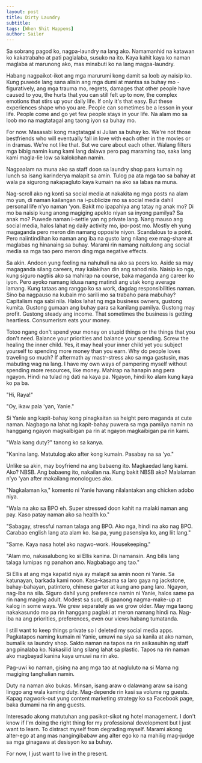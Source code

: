 ```yaml
---
layout: post
title: Dirty Laundry
subtitle: 
tags: [When Shit Happens]
author: Sailer
---
```


Sa sobrang pagod ko, nagpa-laundry na lang ako. Namamanhid na katawan ko kakatrabaho at pati paglalaba, susuko na ito. Kaya kahit kaya ko naman maglaba at marunong ako, mas minabuti ko na lang magpa-laundry. 

Habang nagpaikot-ikot ang mga marurumi kong damit sa loob ay naisip ko. Kung puwede lang sana alisin ang mga dumi at mantsa sa buhay mo - figuratively, ang mga trauma mo, regrets, damages that other people have caused to you, the hurts that you can still felt up to now, the complex emotions that stirs up your daily life. If only it's that easy. But these experiences shape who you are. People can sometimes be a lesson in your life. People come and go yet few people stays in your life. Na alam mo sa loob mo na magtatagal ang taong iyon sa buhay mo. 

For now. Masasabi kong magtatagal si Julian sa buhay ko. We're not those bestfriends who will eventually fall in love with each other in the movies or in dramas. We're not like that. But we care about each other. Walang filters mga bibig namin kung kami lang dalawa pero pag maraming tao, saka lang kami magla-lie low sa kalokohan namin. 

Nagpaalam na muna ako sa staff doon sa laundry shop para kumain ng lunch sa isang karinderya malapit sa amin. Tulog pa ata mga tao sa bahay at wala pa sigurong nakapagluto kaya kumain na ako sa labas na muna. 

Nag-scroll ako ng konti sa social media at nakakita ng mga posts na alam mo yun, di naman kailangan na i-publicize mo sa social media dahil personal life n'yo naman 'yon. Bakit mo ipapahiya ang tatay ng anak mo? Di mo ba naisip kung anong magiging apekto niyan sa inyong pamilya? Sa anak mo? Puwede naman i-settle yan ng private lang. Nang mauso ang social media, halos lahat ng daily activity mo, ipo-post mo. Mostly eh yung magaganda pero meron din namang opposite niyon. Scandalous to a point. Pero naiintindihan ko naman ang iba na gusto lang nilang exe mag-share at maglabas ng hinanaing sa buhay. Marami rin namang naitulong ang social media sa mga tao pero meron ding mga negative effects. 

Sa akin. Andoon yung feeling na nahuhuli na ako sa peers ko. Aside sa may magaganda silang careers, may kalakihan din ang sahod nila. Naisip ko nga, kung siguro nagtiis ako sa mahirap na course, baka maganda ang career ko iyon. Pero ayoko namang idusa nang matindi ang utak kong average lamang. Kung tataas ang ranggo ko sa work, dagdag responsibilities naman. Sino ba nagpauso na kubain mo sarili mo sa trabaho para mabuhay? Capitalism nga sabi nila. Halos lahat ng mga business owners, gustong kumita. Gustong gumaan ang buhay para sa kanilang pamilya. Gustong may profit. Gustong steady ang income. That sometimes the business is getting heartless. Consumerism eats your money. 

Totoo ngang don't spend your money on stupid things or the things that you don't need. Balance your priorities and balance your spending. Screw the healing the inner child. Yes, it may heal your inner child yet you subject yourself to spending more money than you earn. Why do people loves traveling so much? If aftermath ay mastr-stress ako sa mga gastusin, mas mabuting wag na lang. I have my own ways of pampering myself without spending more resources, like money. Mahirap na hanapin ang pera ngayon. Hindi na tulad ng dati na kaya pa. Ngayon, hindi ko alam kung kaya ko pa ba. 

"Hi, Raya!" 

"Oy, ikaw pala 'yan, Yanie." 

Si Yanie ang kapit-bahay kong pinagkaitan sa height pero maganda at cute naman. Nagbago na lahat ng kapit-bahay puwera sa mga pamilya namin na hanggang ngayon magkaibigan pa rin at ngayon magkaibigan pa rin kami. 

"Wala kang duty?" tanong ko sa kanya.

"Kanina lang. Matutulog ako after kong kumain. Pasabay na sa 'yo." 

Unlike sa akin, may boyfriend na ang babaeng ito. Magkaedad lang kami. Ako? NBSB. Ang babaeng ito, nakailan na. Kung bakit NBSB ako? Malalaman n'yo 'yan after makailang monologues ako. 

"Nagkalaman ka," komento ni Yanie havang nilalantakan ang chicken adobo niya. 

"Wala na ako sa BPO eh. Super stressed doon kahit na malaki naman ang pay. Kaso patay naman ako sa health ko." 

"Sabagay, stressful naman talaga ang BPO. Ako nga, hindi na ako nag BPO. Carabao english lang ata alam ko. Isa pa, yung pasensiya ko, ang liit lang." 

"Same. Kaya nasa hotel ako nagwo-work. Housekeeping." 

"Alam mo, nakasalubong ko si Ellis kanina. Di namansin. Ang bilis lang talaga lumipas ng panahon ano. Nagbabago ang tao."

Si Ellis at ang mga kapatid niya ay malapit sa amin noon ni Yanie. Sa katunayan, barkada kami noon. Kasa-kasama sa laro gaya ng jackstone, bahay-bahayan, patintero, chinese garter at kung ano pang laro. Ngayon, nag-iba na sila. Siguro dahil yung preference namin ni Yanie, halos same pa rin nang maging adult. Modest sa suot, di gaanong nagma-make-up at kalog in some ways. We grew separately as we grow older. May mga taong nakakasundo mo pa rin hanggang paglaki at meron namang hindi na. Nag-iba na ang priorities, preferences, even our views habang tumatanda. 

I still want to keep things private so I deleted my social media apps. Pagkatapos naming kumain ni Yanie, umuwi na siya sa kanila at ako naman, bumalik sa laundry shop. Sakto naman na tapos na rin asikasuhin ng staff ang pinalaba ko. Nakasilid lang silang lahat sa plastic. Tapos na rin naman ako magbayad kanina kaya umuwi na rin ako. 

Pag-uwi ko naman, gising na ang mga tao at nagluluto na si Mama ng magiging tanghalian namin. 

Duty na naman ako bukas. Minsan, isang araw o dalawang araw sa isang linggo ang wala kaming duty. Mag-depende rin kasi sa volume ng guests. Kapag nagwork-out yung content marketing strategy ko sa Facebook page, baka dumami na rin ang guests. 

Interesado akong matutuhan ang pasikot-sikot ng hotel management. I don't know if I'm doing the right thing for my professional development but I just want to learn. To distract myself from degrading myself. Marami akong alter-ego at ang mas nangingibabaw ang alter ego ko na mahilig mag-judge sa mga ginagawa at desisyon ko sa buhay. 

For now, I just want to live in the present. 